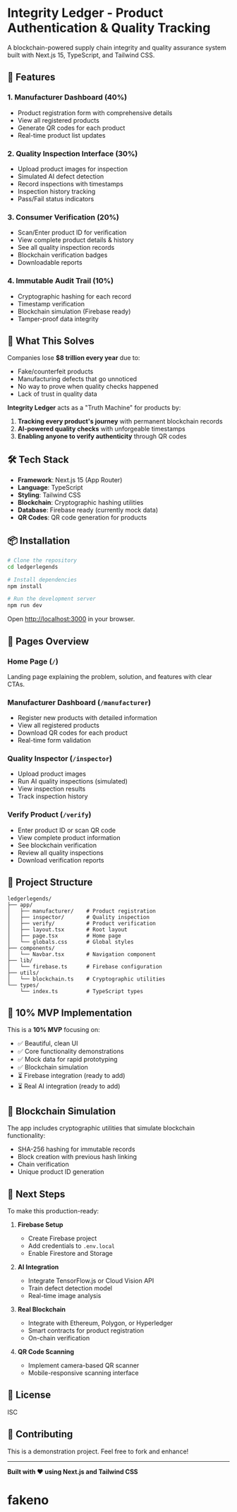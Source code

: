 # Integrity Ledger - Product Authentication & Quality Tracking

A blockchain-powered supply chain integrity and quality assurance system built with Next.js 15, TypeScript, and Tailwind CSS.

## 🚀 Features

### 1. Manufacturer Dashboard (40%)
- Product registration form with comprehensive details
- View all registered products
- Generate QR codes for each product
- Real-time product list updates

### 2. Quality Inspection Interface (30%)
- Upload product images for inspection
- Simulated AI defect detection
- Record inspections with timestamps
- Inspection history tracking
- Pass/Fail status indicators

### 3. Consumer Verification (20%)
- Scan/Enter product ID for verification
- View complete product details & history
- See all quality inspection records
- Blockchain verification badges
- Downloadable reports

### 4. Immutable Audit Trail (10%)
- Cryptographic hashing for each record
- Timestamp verification
- Blockchain simulation (Firebase ready)
- Tamper-proof data integrity

## 🎯 What This Solves

Companies lose **$8 trillion every year** due to:
- Fake/counterfeit products
- Manufacturing defects that go unnoticed
- No way to prove when quality checks happened
- Lack of trust in quality data

**Integrity Ledger** acts as a "Truth Machine" for products by:
1. **Tracking every product's journey** with permanent blockchain records
2. **AI-powered quality checks** with unforgeable timestamps
3. **Enabling anyone to verify authenticity** through QR codes

## 🛠️ Tech Stack

- **Framework**: Next.js 15 (App Router)
- **Language**: TypeScript
- **Styling**: Tailwind CSS
- **Blockchain**: Cryptographic hashing utilities
- **Database**: Firebase ready (currently mock data)
- **QR Codes**: QR code generation for products

## 📦 Installation

```bash
# Clone the repository
cd ledgerlegends

# Install dependencies
npm install

# Run the development server
npm run dev
```

Open [http://localhost:3000](http://localhost:3000) in your browser.

## 🎨 Pages Overview

### Home Page (`/`)
Landing page explaining the problem, solution, and features with clear CTAs.

### Manufacturer Dashboard (`/manufacturer`)
- Register new products with detailed information
- View all registered products
- Download QR codes for each product
- Real-time form validation

### Quality Inspector (`/inspector`)
- Upload product images
- Run AI quality inspections (simulated)
- View inspection results
- Track inspection history

### Verify Product (`/verify`)
- Enter product ID or scan QR code
- View complete product information
- See blockchain verification
- Review all quality inspections
- Download verification reports

## 🔧 Project Structure

```
ledgerlegends/
├── app/
│   ├── manufacturer/    # Product registration
│   ├── inspector/       # Quality inspection
│   ├── verify/          # Product verification
│   ├── layout.tsx       # Root layout
│   ├── page.tsx         # Home page
│   └── globals.css      # Global styles
├── components/
│   └── Navbar.tsx       # Navigation component
├── lib/
│   └── firebase.ts      # Firebase configuration
├── utils/
│   └── blockchain.ts    # Cryptographic utilities
└── types/
    └── index.ts         # TypeScript types
```

## 🎯 10% MVP Implementation

This is a **10% MVP** focusing on:
- ✅ Beautiful, clean UI
- ✅ Core functionality demonstrations
- ✅ Mock data for rapid prototyping
- ✅ Blockchain simulation
- ⏳ Firebase integration (ready to add)
- ⏳ Real AI integration (ready to add)

## 🔐 Blockchain Simulation

The app includes cryptographic utilities that simulate blockchain functionality:
- SHA-256 hashing for immutable records
- Block creation with previous hash linking
- Chain verification
- Unique product ID generation

## 🚀 Next Steps

To make this production-ready:

1. **Firebase Setup**
   - Create Firebase project
   - Add credentials to `.env.local`
   - Enable Firestore and Storage

2. **AI Integration**
   - Integrate TensorFlow.js or Cloud Vision API
   - Train defect detection model
   - Real-time image analysis

3. **Real Blockchain**
   - Integrate with Ethereum, Polygon, or Hyperledger
   - Smart contracts for product registration
   - On-chain verification

4. **QR Code Scanning**
   - Implement camera-based QR scanner
   - Mobile-responsive scanning interface

## 📝 License

ISC

## 👥 Contributing

This is a demonstration project. Feel free to fork and enhance!

---

**Built with ❤️ using Next.js and Tailwind CSS**
# fakeno
